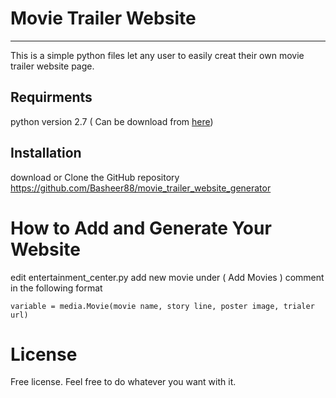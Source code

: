 # Movie Trailer Website
-----------------------
This is a simple python files let any user to easily creat their own movie trailer website page.

## Requirments
python version 2.7 ( Can be download from [here](https://www.python.org/downloads/))

## Installation
download or Clone the GitHub repository
https://github.com/Basheer88/movie_trailer_website_generator

# How to Add and Generate Your Website
edit entertainment_center.py
add new movie under ( Add Movies ) comment in the following format
```
variable = media.Movie(movie name, story line, poster image, trialer url)
```

# License
Free license. Feel free to do whatever you want with it.